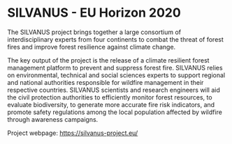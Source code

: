 # SILVANUS - EU Horizon 2020

The SILVANUS project brings together a large consortium of interdisciplinary
experts from four continents to combat the threat of forest fires and improve
forest resilience against climate change.

The key output of the project is the release of a climate resilient forest
management platform to prevent and suppress forest fire. SILVANUS relies on
environmental, technical and social sciences experts to support regional and
national authorities responsible for wildfire management in their respective
countries. SILVANUS scientists and research engineers will aid the civil
protection authorities to efficiently monitor forest resources, to evaluate
biodiversity, to generate more accurate fire risk indicators, and promote
safety regulations among the local population affected by wildfire through
awareness campaigns.

Project webpage: https://silvanus-project.eu/

